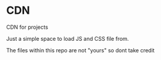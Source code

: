 CDN
===

CDN for projects


Just a simple space to load JS and CSS file from.

The files within this repo are not "yours" so dont take credit
